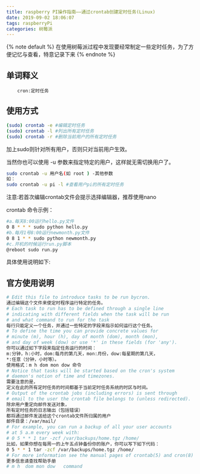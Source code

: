 ```yaml
---
title: raspberry PI操作指南——通过crontab创建定时任务(Linux)
date: 2019-09-02 18:06:07
tags: raspberryPi
categories: 树莓派
---
```

{% note default %}
在使用树莓派过程中发现要经常制定一些定时任务，为了方便记忆与查看，特意记录下来
{% endnote %}
<!--more--> 
## 单词释义
        cron:定时任务
## 使用方式
```bash
(sudo) crontab -e #编辑定时任务
(sudo) crontab -l #列出所有定时任务
(sudo) crontab -r #删除当前用户的所有定时任务
```
加上sudo则针对所有用户，否则只对当前用户生效。

当然你也可以使用 -u 参数来指定特定的用户，这样就无需切换用户了。

```bash
sudo crontab -u 用户名(如 root ) -其他参数
如：
sudo crontab -u pi -l #查看用户pi的所有定时任务
```
注意:若首次编辑crontab文件会提示选择编辑器，推荐使用nano

crontab 命令示例：
```bash
#a.每天8:00运行hello.py文件
0 8 * * * sudo python hello.py
#b.每月1号8:00运行newmonth.py文件
0 8 1 * * sudo python newmonth.py
#c.开机的时候运行run.py脚本
@reboot sudo run.py
```
具体使用说明如下:
## 官方使用说明
```bash
# Edit this file to introduce tasks to be run bycron.
通过编辑这个文件来使定时程序运行特定的任务。
# Each task to run has to be defined through a single line
# indicating with different fields when the task will be run
# and what command to run for the task
每行只能定义一个任务，并通过一些特定的字段来指示如何运行这个任务。
# To define the time you can provide concrete values for
# minute (m), hour (h), day of month (dom), month (mon),
# and day of week (dow) or use '*' in these fields (for 'any').
你可以通过如下字段来指定任务运行的时间：
m:分钟，h:小时，dom:每月的第几天，mon:月份，dow:每星期的第几天，
*:任意（分钟，小时等）。
使用格式：m h dom mon dow 命令
# Notice that tasks will be started based on the cron's system
# daemon's notion of time and timezones.
需要注意的是，
定义在此的所有定时任务的时间都基于当前定时任务系统的时区与时间。
# Output of the crontab jobs (including errors) is sent through
# email to the user the crontab file belongs to (unless redirected).
除非用户重定向邮件发送对象，
所有定时任务的日志输出（包括错误）
都将通过邮件发送给这个crontab文件所归属的用户
邮件目录：/var/mail/
# For example, you can run a backup of all your user accounts
# at 5 a.m every week with:
# 0 5 * * 1 tar -zcf /var/backups/home.tgz /home/
比如，如果你想在每周一的上午五点钟备份你的账户，你可以写下如下代码：
0 5 * * 1 tar -zcf /var/backups/home.tgz /home/
# For more information see the manual pages of crontab(5) and cron(8)
更多信息请查找帮助手册
# m h  dom mon dow   command
```

